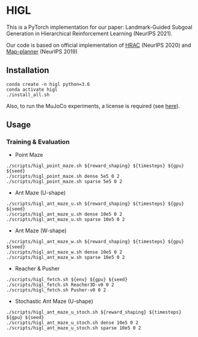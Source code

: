 # HIGL
This is a PyTorch implementation for our paper: Landmark-Guided Subgoal Generation in Hierarchical Reinforcement Learning (NeurIPS 2021).

Our code is based on official implementation of [HRAC](https://github.com/trzhang0116/HRAC) (NeurIPS 2020) and
[Map-planner](https://github.com/FangchenLiu/map_planner) (NeurIPS 2019)
## Installation
```
conda create -n higl python=3.6
conda activate higl
./install_all.sh
```

Also, to run the MuJoCo experiments, a license is required (see [here](https://www.roboti.us/license.html)).

## Usage
### Training & Evaluation
- Point Maze
```
./scripts/higl_point_maze.sh ${reward_shaping} ${timesteps} ${gpu} ${seed}
./scripts/higl_point_maze.sh dense 5e5 0 2
./scripts/higl_point_maze.sh sparse 5e5 0 2
```

- Ant Maze (U-shape)
```
./scripts/higl_ant_maze_u.sh ${reward_shaping} ${timesteps} ${gpu} ${seed}
./scripts/higl_ant_maze_u.sh dense 10e5 0 2
./scripts/higl_ant_maze_u.sh sparse 10e5 0 2
```

- Ant Maze (W-shape)
```
./scripts/higl_ant_maze_w.sh ${reward_shaping} ${timesteps} ${gpu} ${seed}
./scripts/higl_ant_maze_w.sh dense 10e5 0 2
./scripts/higl_ant_maze_w.sh sparse 10e5 0 2
```

- Reacher & Pusher
```
./scripts/higl_fetch.sh ${env} ${gpu} ${seed}
./scripts/higl_fetch.sh Reacher3D-v0 0 2
./scripts/higl_fetch.sh Pusher-v0 0 2
```

- Stochastic Ant Maze (U-shape)
```
./scripts/higl_ant_maze_u_stoch.sh ${reward_shaping} ${timesteps} ${gpu} ${seed}
./scripts/higl_ant_maze_u_stoch.sh dense 10e5 0 2
./scripts/higl_ant_maze_u_stoch.sh sparse 10e5 0 2
```

